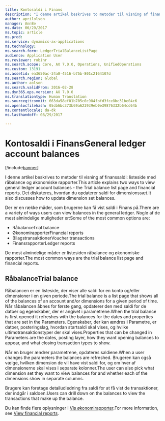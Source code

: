 ```yaml
---
title: Kontosaldi i Finans
description: "I denne artikel beskrives to metoder til visning af finanssaldi: listeside med råbalance og økonomiske rapporter. Det diskuteres, hvordan du opdaterer saldi for dimensionssæt."
author: aprilolson
manager: AnnBe
ms.date: 06/20/2017
ms.topic: article
ms.prod: 
ms.service: dynamics-ax-applications
ms.technology: 
ms.search.form: LedgerTrialBalanceListPage
audience: Application User
ms.reviewer: robinr
ms.search.scope: Core, AX 7.0.0, Operations, UnifiedOperations
ms.custom: 13191
ms.assetid: ea3650ac-34a0-4516-b75b-801c2164107d
ms.search.region: Global
ms.author: aolson
ms.search.validFrom: 2016-02-28
ms.dyn365.ops.version: AX 7.0.0
ms.translationtype: Human Translation
ms.sourcegitcommit: 663da58ef01b705c0c984fbfd3fce8bc31be04c6
ms.openlocfilehash: 05db6bc373b69a623939eb0e39876332b64cd64b
ms.contentlocale: da-dk
ms.lasthandoff: 08/29/2017

---
```


# <a name="general-ledger-account-balances"></a><span data-ttu-id="b90a8-104">Kontosaldi i Finans</span><span class="sxs-lookup"><span data-stu-id="b90a8-104">General ledger account balances</span></span>

[!include[banner](../includes/banner.md)]


<span data-ttu-id="b90a8-105">I denne artikel beskrives to metoder til visning af finanssaldi: listeside med råbalance og økonomiske rapporter.</span><span class="sxs-lookup"><span data-stu-id="b90a8-105">This article explains two ways to view general ledger account balances -  the Trial balance list page and financial reports.</span></span> <span data-ttu-id="b90a8-106">Det diskuteres, hvordan du opdaterer saldi for dimensionssæt.</span><span class="sxs-lookup"><span data-stu-id="b90a8-106">It also discusses how to update dimension set balances.</span></span>

<span data-ttu-id="b90a8-107">Der er en række måder, som brugerne kan få vist saldi i Finans på.</span><span class="sxs-lookup"><span data-stu-id="b90a8-107">There are a variety of ways users can view balances in the general ledger.</span></span> <span data-ttu-id="b90a8-108">Nogle af de mest almindelige muligheder er:</span><span class="sxs-lookup"><span data-stu-id="b90a8-108">Some of the most common options are:</span></span>

-   <span data-ttu-id="b90a8-109">Råbalance</span><span class="sxs-lookup"><span data-stu-id="b90a8-109">Trial balance</span></span>
-   <span data-ttu-id="b90a8-110">Økonomirapporter</span><span class="sxs-lookup"><span data-stu-id="b90a8-110">Financial reports</span></span>
-   <span data-ttu-id="b90a8-111">Bilagstransaktioner</span><span class="sxs-lookup"><span data-stu-id="b90a8-111">Voucher transactions</span></span>
-   <span data-ttu-id="b90a8-112">Finansrapporter</span><span class="sxs-lookup"><span data-stu-id="b90a8-112">Ledger reports</span></span>

<span data-ttu-id="b90a8-113">De mest almindelige måder er listesiden råbalance og økonomiske rapporter.</span><span class="sxs-lookup"><span data-stu-id="b90a8-113">The most common ways are the trial balance list page and financial reports.</span></span>

## <a name="trial-balance"></a><span data-ttu-id="b90a8-114">Råbalance</span><span class="sxs-lookup"><span data-stu-id="b90a8-114">Trial balance</span></span>
<span data-ttu-id="b90a8-115">Råbalancen er en listeside, der viser alle saldi for en konto og/eller dimensioner i en given periode.</span><span class="sxs-lookup"><span data-stu-id="b90a8-115">The trial balance is a list page that shows all of the balances of an account and/or dimensions for a given period of time.</span></span> <span data-ttu-id="b90a8-116">Når råbalancen åbnes for første gang, opdaterer den med saldi for de datoer og egenskaber, der er angivet i parametrene.</span><span class="sxs-lookup"><span data-stu-id="b90a8-116">When the trial balance is first opened it refreshes with the balances for the dates and properties that are set in the Parameters.</span></span> <span data-ttu-id="b90a8-117">Egenskaber, der kan ændres i Parametre, er datoer, posteringslag, hvordan startsaldi skal vises, og hvilke ultimotransaktionstyper der skal vises.</span><span class="sxs-lookup"><span data-stu-id="b90a8-117">Properties that can be changed in Parameters are the dates, posting layer, how they want opening balances to appear, and what closing transaction types to show.</span></span> 

<span data-ttu-id="b90a8-118">Når en bruger ændrer parametrene, opdateres saldiene.</span><span class="sxs-lookup"><span data-stu-id="b90a8-118">When a user changes the parameters the balances are refreshed.</span></span> <span data-ttu-id="b90a8-119">Brugeren kan også vælge, hvilken dimension de vil have vist saldi for, og om hver af dimensionerne skal vises i separate kolonner.</span><span class="sxs-lookup"><span data-stu-id="b90a8-119">The user can also pick what dimension set they want to view balances for and whether each of the dimensions show in separate columns.</span></span> 

<span data-ttu-id="b90a8-120">Brugere kan foretage detailudledning fra saldi for at få vist de transaktioner, der indgår i saldoen.</span><span class="sxs-lookup"><span data-stu-id="b90a8-120">Users can drill down on the balances to view the transactions that make up the balance.</span></span>    

<span data-ttu-id="b90a8-121">Du kan finde flere oplysninger i [Vis økonomirapporter](view-financial-reports.md).</span><span class="sxs-lookup"><span data-stu-id="b90a8-121">For more information, see [View financial reports](view-financial-reports.md).</span></span>




